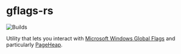 # gflags-rs
![Builds](https://github.com/0vercl0k/gflags-rs/workflows/Builds/badge.svg)

Utility that lets you interact with [Microsoft Windows Global Flags](https://learn.microsoft.com/en-us/windows-hardware/drivers/debugger/gflags) and particularly [PageHeap](https://learn.microsoft.com/en-us/windows-hardware/drivers/debugger/gflags-and-pageheap).
